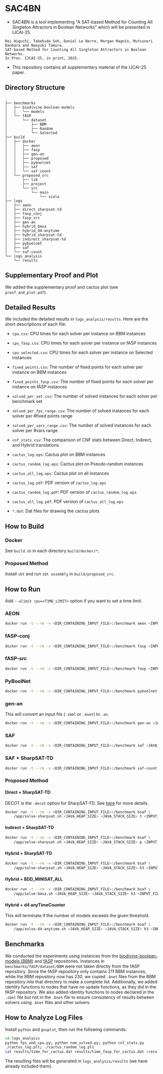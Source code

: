 # SAC4BN

- SAC4BN is a tool implementing "A SAT-based Method for Counting All Singleton Attractors in Boolean Networks" which will be presented in IJCAI-25.
```text
Rei Higuchi, Takehide Soh, Daniel Le Berre, Morgan Magnin, Mutsunori Banbara and Naoyuki Tamura. 
SAT-based Method for Counting All Singleton Attractors in Boolean Networks. 
In Proc. IJCAI-25, in print, 2025. 
```

- This repository contains all supplementary material of the IJCAI-25 paper.

## Directory Structure

```text
.
├── benchmarks
│   ├── biodivine-boolean-models
│   │   └── models
│   └── fASP
│       └── dataset
│           ├── BBM
│           ├── Random
│           └── Selected
├── build
│   ├── docker
│   │   ├── aeon
│   │   ├── fasp
│   │   ├── gen-an
│   │   ├── proposed
│   │   ├── pyboolnet
│   │   ├── saf
│   │   └── saf-count
│   └── proposed_src
│       ├── lib
│       ├── project
│       └── src
│           └── main
│               └── scala
├── logs
│   ├── aeon
│   ├── direct_sharpsat-td
│   ├── fasp_conj
│   ├── fasp_src
│   ├── gen-an
│   ├── hybrid_bmsa
│   ├── hybrid_d4-anytime
│   ├── hybrid_sharpsat-td
│   ├── indirect_sharpsat-td
│   ├── pyboolnet
│   ├── saf
│   └── saf-count
└── logs_analysis
    └── results
```

## Supplementary Proof and Plot

We added the supplementary proof and cactus plot (see `proof_and_plot.pdf`).

## Detailed Results

We included the detailed results in `logs_analysis/results`.
Here are the short descriptions of each file:

- `cpu.csv`: CPU times for each solver per instance on BBM instances
- `cpu_fasp.csv`: CPU times for each solver per instance on fASP instances
- `cpu_selected.csv`: CPU times for each solver per instance on Selected instances
- `fixed_points.csv`: The number of fixed points for each solver per instance on BBM instances
- `fixed_points_fasp.csv`: The number of fixed points for each solver per instance on fASP instances
- `solved_per_set.csv`: The number of solved instances for each solver per benchmark set
- `solved_per_fps_range.csv`: The number of solved instances for each solver per #fixed points range
- `solved_per_vars_range.csv`: The number of solved instances for each solver per #vars range
- `cnf_stats.csv`: The comparison of CNF stats between Direct, Indirect, and Hybrid translations

- `cactus_log.eps`: Cactus plot on BBM instances
- `cactus_random_log.eps`: Cactus plot on Pseudo-random instances
- `cactus_all_log.eps`: Cactus plot on all instances
- `cactus_log.pdf`: PDF version of `cactus_log.eps`
- `cactus_random_log.pdf`: PDF version of `cactus_random_log.eps`
- `cactus_all_log.pdf`: PDF version of `cactus_all_log.eps`
- `*.dat`: Dat files for drawing the cactus plots

## How to Build

### Docker

See `build.sh` in each directory `build/docker/*`.

### Proposed Method

Install `sbt` and run `sbt assembly` in `build/proposed_src`.

## How to Run

Add `--ulimit cpu=<TIME_LIMIT>` option if you want to set a time limit.

### AEON

```sh
docker run -t --rm -v <DIR_CONTAINING_INPUT_FILE>:/benchmark aeon <INPUT_FILENAME>
```

### fASP-conj

```sh
docker run -t --rm -v <DIR_CONTAINING_INPUT_FILE>:/benchmark fasp <INPUT_FILENAME> -c
```

### fASP-src

```sh
docker run -t --rm -v <DIR_CONTAINING_INPUT_FILE>:/benchmark fasp <INPUT_FILENAME> -c -e source
```

### PyBoolNet

```sh
docker run -t --rm -v <DIR_CONTAINING_INPUT_FILE>:/benchmark pyboolnet <INPUT_FILENAME>
```

### gen-an

This will convert an input file (`.sbml` or `.bnet`) to `.an`.

```sh
docker run -t --rm -v <DIR_CONTAINING_INPUT_FILE>:/benchmark gen-an <JAVA_HEAP_SIZE> <JAVA_STACK_SIZE> <INPUT_FILENAME>
```

### SAF

```sh
docker run -t --rm -v <DIR_CONTAINING_INPUT_FILE>:/benchmark saf <JAVA_HEAP_SIZE> <JAVA_STACK_SIZE> <INPUT_FILENAME>
```

### SAF + SharpSAT-TD

```sh
docker run -t --rm -v <DIR_CONTAINING_INPUT_FILE>:/benchmark saf-count <JAVA_HEAP_SIZE> <JAVA_STACK_SIZE> <INPUT_FILENAME>
```

### Proposed Method

#### Direct + SharpSAT-TD

DECOT is the `-decot` option for SharpSAT-TD.
See [here](https://github.com/Laakeri/sharpsat-td#flags) for more details.

```sh
docker run -t --rm -v <DIR_CONTAINING_INPUT_FILE>:/benchmark bsaf \
    /app/solve-sharpsat.sh <JAVA_HEAP_SIZE> <JAVA_STACK_SIZE> t <INPUT_FILENAME> <DECOT>
```

#### Indirect + SharpSAT-TD

```sh
docker run -t --rm -v <DIR_CONTAINING_INPUT_FILE>:/benchmark bsaf \
    /app/solve-sharpsat.sh <JAVA_HEAP_SIZE> <JAVA_STACK_SIZE> p <INPUT_FILENAME> <DECOT>
```

#### Hybrid + SharpSAT-TD

```sh
docker run -t --rm -v <DIR_CONTAINING_INPUT_FILE>:/benchmark bsaf \
    /app/solve-sharpsat.sh <JAVA_HEAP_SIZE> <JAVA_STACK_SIZE> h3 <INPUT_FILENAME> <DECOT>
```

#### Hybrid + BDD_MINISAT_ALL

```sh
docker run -t --rm -v <DIR_CONTAINING_INPUT_FILE>:/benchmark bsaf \
    /app/solve-bmsa.sh <JAVA_HEAP_SIZE> <JAVA_STACK_SIZE> h3 <INPUT_FILENAME>
```

#### Hybrid + d4 anyTimeCounter

This will terminate if the number of models exceeds the given threshold.

```sh
docker run -t --rm -v <DIR_CONTAINING_INPUT_FILE>:/benchmark bsaf \
    /app/solve-d4-anytime.sh <JAVA_HEAP_SIZE> <JAVA_STACK_SIZE> h3 <INPUT_FILENAME> <THRESHOLD>
```

## Benchmarks

We conducted the experiments using instances from the
[biodivine-boolean-models (BBM)](https://github.com/sybila/biodivine-boolean-models) and
[fASP](https://github.com/giang-trinh/fASP) repositories.
Instances in `benchmarks/fASP/dataset/BBM` were not taken directly from the fASP repository.
Since the fASP repository only contains 211 BBM instances, while the BBM repository now has 230,
we copied `.bnet` files from the BBM repository into that directory to make a complete list.
Additionally, we added identity functions to nodes that have no update functions, as they did in the fASP repository.
We also added identity functions to nodes declared in the `.sbml` file but not in the `.bnet` file
to ensure consistency of results between solvers using `.bnet` files and other solvers.

## How to Analyze Log Files

Install `python` and `gnuplot`, then run the following commands:

```sh
cd logs_analysis
python fps_and_cpu.py; python num_solved.py; python cnf_stats.py
./cactus_log.plt; ./cactus_random_log.plt
cat results/time_for_cactus.dat results/time_fasp_for_cactus.dat >results/time_all_for_cactus.dat; ./cactus_all_log.plt
```

The resulting files will be generated in `logs_analysis/results` (we have already included them).
